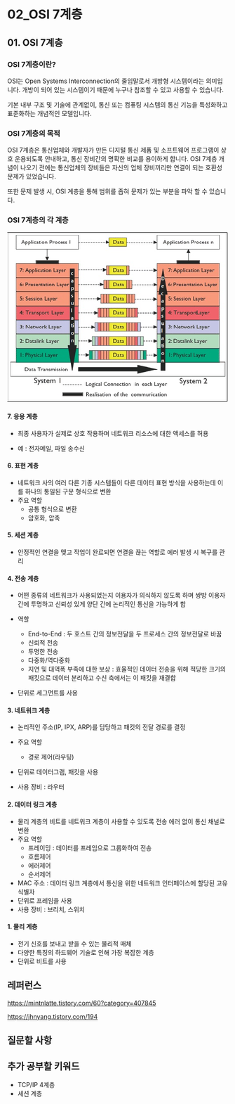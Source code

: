 # 02_OSI 7계층

## 01. OSI 7계층

### OSI 7계층이란?

OSI는 Open Systems Interconnection의 줄임말로서 개방형 시스템이라는 의미입니다. 개방이 되어 있는 시스템이기 때문에 누구나 참조할 수 있고 사용할 수 있습니다.

기본 내부 구조 및 기술에 관계없이, 통신 또는 컴퓨팅 시스템의 통신 기능을 특성화하고 표준화하는 개념적인 모델입니다.



### OSI 7계층의 목적

OSI 7계층은 통신업체와 개발자가 만든 디지털 통신 제품 및 소프트웨어 프로그램이 상호 운용되도록 안내하고, 통신 장비간의 명확한 비교를 용이하게 합니다.  OSI 7계층 개념이 나오기 전에는 통신업체의 장비들은 자신의 업체 장비끼리만 연결이 되는 호환성 문제가 있었습니다.

또한 문제 발생 시, OSI 계층을 통해 범위를 좁혀 문제가 있는 부분을 파악 할 수 있습니다.



### OSI 7계층의 각 계층

![OSI 7계층](../images/network/02_OSI_7계층.png)





#### 7. 응용 계층

* 최종 사용자가 실제로 상호 작용하며 네트워크 리소스에 대한 액세스를 허용

* 예 : 전자메일, 파일 송수신

  

#### 6. 표현 계층

* 네트워크 사의 여러 다른 기종 시스템들이 다른 데이터 표현 방식을 사용하는데 이를 하나의 통일된 구문 형식으로 변환
* 주요 역할
  * 공통 형식으로 변환
  * 암호화, 압축



#### 5. 세션 계층

* 안정적인 연결을 맺고 작업이 완료되면 연결을 끊는 역할로 에러 발생 시 복구를 관리



#### 4. 전송 계층

* 어떤 종류의 네트워크가 사용되었는지 이용자가 의식하지 않도록 하며 쌍방 이용자간에 투명하고 신뢰성 있게 양단 간에 논리적인 통신을 가능하게 함

* 역할

  * End-to-End : 두 호스트 간의 정보전달을 두 프로세스 간의 정보전달로 바꿈
  * 신뢰적 전송
  * 투명한 전송
  * 다중화/역다중화
  * 지연 및 대역폭 부족에 대한 보상 : 효율적인 데이터 전송을 위해 적당한 크기의 패킷으로 데이터 분리하고 수신 측에서는 이 패킷을 재결합

* 단위로 세그먼트를 사용

  

#### 3. 네트워크 계층

* 논리적인 주소(IP, IPX, ARP)를 담당하고 패킷의 전달 경로를 결정

* 주요 역할
  * 경로 제어(라우팅)
* 단위로 데이터그램, 패킷을 사용
* 사용 장비 : 라우터



#### 2. 데이터 링크 계층

* 물리 계층의 비트를 네트워크 계층이 사용할 수 있도록 전송 에러 없이 통신 채널로 변환
* 주요 역할
  * 프레이밍 : 데이터를 프레임으로 그룹화하여 전송
  * 흐름제어
  * 에러제어
  * 순서제어 
* MAC 주소 : 데이터 링크 계층에서 통신을 위한 네트워크 인터페이스에 할당된 고유 식별자
* 단위로 프레임을 사용
* 사용 장비 : 브리치, 스위치



#### 1. 물리 계층

* 전기 신호를 보내고 받을 수 있는 물리적 매체
* 다양한 특징의 하드웨어 기술로 인해 가장 복잡한 계층
* 단위로 비트를 사용





## 레퍼런스

https://mintnlatte.tistory.com/60?category=407845

https://jhnyang.tistory.com/194

## 질문할 사항

## 추가 공부할 키워드

* TCP/IP 4계층
* 세션 계층